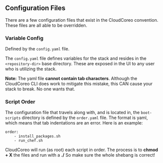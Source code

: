 ## Configuration Files
There are a few configuration files that exist in the CloudCoreo convention. These files are all able to be overridden.

### Variable Config
Defined by the `config.yaml` file.

The `config.yaml` file defines variables for the stack and resides in the `<repository-dir>` base directory. These are exposed in the UI to any user who is utilizing the stack.

**Note:** The yaml file **cannot contain tab characters**. Although the CloudCoreo CLI does work to mitigate this mistake, this CAN cause your stack to break. No one wants that.

### Script Order
The configuration file that travels along with, and is located in, the `boot-scripts` directory is defined by the `order.yaml` file. The format is yaml, which means that tab indentations are an error. Here is an example:
```
order:
    - install_packages.sh
    - run_chef.sh
```
CloudCoreo will run (as root) each script in order. The process is to **chmod + X** the files and run with a **./<filename>** So make sure the whole shebang is correct!
